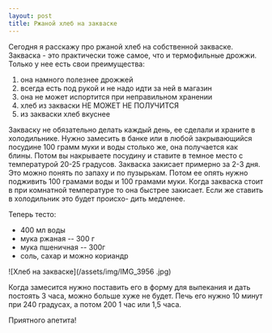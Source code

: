 ```yaml
---
layout: post
title: Ржаной хлеб на закваске
---
```


Сегодня я расскажу про ржаной хлеб на собственной закваске.
Закваска - это практически тоже самое, что и термофильные дрожжи. Только
у нее есть свои преимущества:
1. она намного полезнее дрожжей
1. всегда есть под рукой и не надо идти за ней в магазин
1. она не может испортится при неправильном хранении
1. хлеб из закваски НЕ МОЖЕТ НЕ ПОЛУЧИТСЯ
1. из закваски хлеб вкуснее

Закваску не обязательно делать каждый день, ее сделали и храните в
холодильнике. Нужно замесить в банке или в любой закрывающийся посудине
100 грамм муки и воды столько же, она получается как блины. Потом вы
накрываете посудину и ставите в темное место с температурой 20-25
градусов. Закваска закисает примерно за 2-3 дня. Это можно понять по
запаху и по пузырькам. Потом ее опять нужно подживить 100 грамами воды
и 100 грамами муки. Когда закваска стоит в при комнатной температуре
то она быстрее закисает. Если же ставить в холодильник это будет происхо-
дить медленее.

Теперь тесто:

- 400 мл воды
- мука ржаная -- 300 г
- мука пшеничная -- 300г
- соль, сахар и можно кориандр

![Хлеб на закваске](/assets/img/IMG_3956 .jpg)

Когда замесится нужно поставить его в форму для выпекания и дать постоять 3 часа, можно больше хуже не будет. Печь его нужно 10 минут при
240 градусах, а потом 200 1 час или 1,5 часа.

Приятного апетита!
